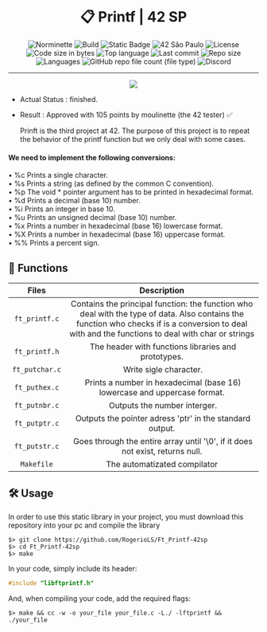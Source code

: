 <div align = center>

# :clipboard: Printf | 42 SP

![Norminette](https://github.com/RogerioLS/Ft_Printf-42sp/actions/workflows/norminette.yml/badge.svg)
![Build](https://github.com/RogerioLS/Ft_Printf-42sp/actions/workflows/build.yml/badge.svg)
![Static Badge](https://custom-icon-badges.demolab.com/badge/FT_PRINTF-42-blue?logo=repo)
![42 São Paulo](https://custom-icon-badges.demolab.com/badge/42-SP-1E2952)
![License](https://custom-icon-badges.demolab.com/github/license/RogerioLS/Ft_Printf-42sp?logo=law&color=dark-green)
![Code size in bytes](https://custom-icon-badges.demolab.com/github/languages/code-size/RogerioLS/Ft_Printf-42sp?logo=file-code&color=dark-green)
![Top language](https://custom-icon-badges.demolab.com/github/languages/top/RogerioLS/Ft_Printf-42sp?color=dark-green)
![Last commit](https://custom-icon-badges.demolab.com/github/last-commit/RogerioLS/Ft_Printf-42sp?logo=history&color=dark-green)
![Repo size](https://custom-icon-badges.demolab.com/github/repo-size/RogerioLS/Ft_Printf-42sp?logo=database)
![Languages](https://custom-icon-badges.demolab.com/github/languages/count/RogerioLS/Ft_Printf-42sp?logo=command-palette&color=red)
![GitHub repo file count (file type)](https://custom-icon-badges.demolab.com/github/directory-file-count/RogerioLS/Ft_Printf-42sp%2Fsources?logo=file&label=files%20sources&color=8602b1)
![Discord](https://custom-icon-badges.demolab.com/discord/1114673462859006044?&logo=comments&label=testemunhas%20de%20vim&color=ffbe3a)
</div>

---

<div align = center>

![](https://game.42sp.org.br/static/assets/achievements/ft_printfe.png)

</div>

- Actual Status : finished.
- Result        : Approved with 105 points by moulinette (the 42 tester) ✅
  
  Prinft is the third project at 42.
The purpose of this project is to repeat the behavior of the printf function but we only deal with some cases.

#### We need to implement the following conversions:

• %c Prints a single character.  
• %s Prints a string (as defined by the common C convention).  
• %p The void * pointer argument has to be printed in hexadecimal format.  
• %d Prints a decimal (base 10) number.  
• %i Prints an integer in base 10.  
• %u Prints an unsigned decimal (base 10) number.  
• %x Prints a number in hexadecimal (base 16) lowercase format.  
• %X Prints a number in hexadecimal (base 16) uppercase format.  
• %% Prints a percent sign.  

## 📝 Functions

| Files | Description |
| :------: | :---------: |
| ``ft_printf.c`` | Contains the principal function: the function who deal with the type of data. Also contains the function who checks if is a conversion to deal with and the functions to deal with char or strings|
| ``ft_printf.h`` | The header with functions libraries and prototypes. |
| ``ft_putchar.c`` | Write sigle character. |
| ``ft_puthex.c`` | Prints a number in hexadecimal (base 16) lowercase and uppercase format. |
| ``ft_putnbr.c`` | Outputs the number interger. |
| ``ft_putptr.c`` | Outputs the pointer adress 'ptr' in the standard output. |
| ``ft_putstr.c`` | Goes through the entire array until '\0', if it does not exist, returns null. |
| ``Makefile`` | The automatizated compilator|


## 🛠️ Usage

In order to use this static library in your project, you must download this repository into your pc and compile the library

``` shell
$> git clone https://github.com/RogerioLS/Ft_Printf-42sp
$> cd Ft_Printf-42sp
$> make
```

In your code, simply include its header:

``` C
#include "libftprintf.h"
```
And, when compiling your code, add the required flags:

``` shell
$> make && cc -w -o your_file your_file.c -L./ -lftprintf && ./your_file
```